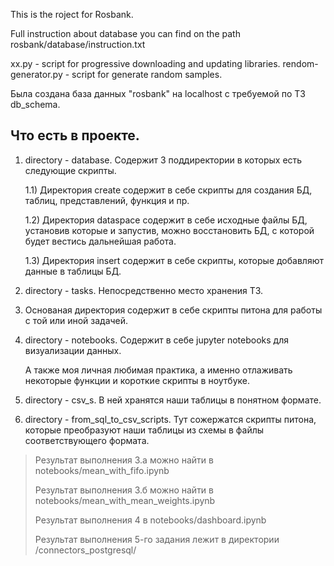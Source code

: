 This is the roject for Rosbank.

Full instruction about database you can find on the path rosbank/database/instruction.txt

xx.py - script for progressive downloading and updating libraries.
rendom-generator.py - script for generate random samples.

Была создана база данных "rosbank" на localhost с требуемой по ТЗ db_schema.
## Что есть в проекте. 
1) directory - database.
    Содержит 3 поддиректории в которых есть следующие скрипты.

   1.1) Директория create содержит в себе скрипты для создания БД, таблиц, представлений, функция и пр.
   
   1.2) Директория dataspace содержит в себе исходные файлы БД, установив которые и запустив, можно восстановить БД, с которой будет вестись дальнейшая работа.
  
   1.3) Директория insert содержит в себе скрипты, которые добавляют данные в таблицы БД.
2) directory - tasks.
   Непосредственно место хранения ТЗ.
3) Основаная директория содержит в себе скрипты питона для работы с той или иной задачей.
4) directory - notebooks.
   Содержит в себе jupyter notebooks для визуализации данных.
   
   А также моя личная любимая практика, а именно отлаживать некоторые функции и короткие скрипты в ноутбуке.
5) directory - csv_s. В ней хранятся наши таблицы в понятном формате.
6) directory - from_sql_to_csv_scripts. Тут сожержатся скрипты питона, которые преобразуют наши таблицы из схемы в файлы соответствующего формата.


> Результат выполнения 3.а можно найти в notebooks/mean_with_fifo.ipynb
> 
> Результат выполнения 3.б можно найти в notebooks/mean_with_mean_weights.ipynb
> 
> Результат выполнения 4 в notebooks/dashboard.ipynb
>
> Результат выполнения 5-го задания лежит в директории /connectors_postgresql/ 
